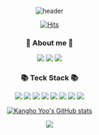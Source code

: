 <div align=center>
	
![header](https://capsule-render.vercel.app/api?type=waving&color=6795F0&height=230&section=header&text=Kangho%20Yoo&fontSize=80&animation=fadeIn&fontColor=FFFFFF&fontAlignY=40)
	
[![Hits](https://hits.seeyoufarm.com/api/count/incr/badge.svg?url=https%3A%2F%2Fgithub.com%2FKanghoYoo%2Fhit-counter&count_bg=%2379C83D&title_bg=%23555555&icon=&icon_color=%23E7E7E7&title=hits&edge_flat=false)](https://hits.seeyoufarm.com)

### 📢 **About me** 📢

<p align="center">
	<a href="https://notion.so/" target="_blank"><img src="https://img.shields.io/badge/Notion-000000?style=flat-square&logo=Notion&logoColor=white"/></a>
	<a href="https://kanghoyoo.github.io/" target="_blank"><img src="https://img.shields.io/badge/Devlop Blog-181717?style=flat-square&logo=GitHub&logoColor=white"/></a>
	<a href="mailto:kangsick98@gmail.com" target="_blank"><img src="https://img.shields.io/badge/Email-EA4335?style=flat-square&logo=Gmail&logoColor=white"/></a>
</p>
	
### 📚️ **Teck Stack** 📚️

<p align="center">
	<img src="https://img.shields.io/badge/JavaScript-ECD53F?style=flat&logo=JavaScript&logoColor=white" />
	<img src="https://img.shields.io/badge/TypeScript-3178C6?style=flat&logo=TypeScript&logoColor=white" />
	<img src="https://img.shields.io/badge/HTML5-E34F26?style=flat&logo=HTML5&logoColor=white" />
	<img src="https://img.shields.io/badge/CSS3-1572B6?style=flat&logo=CSS3&logoColor=white" />
	<img src="https://img.shields.io/badge/styled components-DB7093?style=flat&logo=styled-components&logoColor=white" />
	<img src="https://img.shields.io/badge/Sass-CC6699?style=flat&logo=Sass&logoColor=white" />
	<img src="https://img.shields.io/badge/React-61DAFB?style=flat&logo=React&logoColor=white" />
	<img src="https://img.shields.io/badge/Tailwind CSS-06B6D4?style=flat&logo=tailwindcss&logoColor=white" />
	<!--<img src="https://img.shields.io/badge/Redux CSS-764ABC?style=flat&logo=Redux&logoColor=white" />-->
</p>
	
[![Kangho Yoo's GitHub stats](https://github-readme-stats.vercel.app/api?username=KanghoYoo)](https://github.com/KanghoYoo/github-readme-stats)
	
![](https://raw.githubusercontent.com/KanghoYoo/github-stats/master/generated/languages.svg#gh-dark-mode-only)
